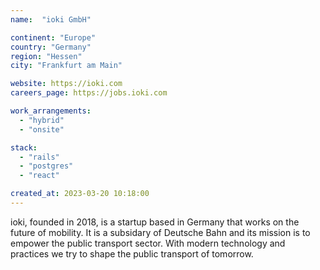 ```yaml
---
name:  "ioki GmbH"

continent: "Europe"
country: "Germany"
region: "Hessen"
city: "Frankfurt am Main"

website: https://ioki.com
careers_page: https://jobs.ioki.com

work_arrangements:
  - "hybrid"
  - "onsite"

stack:
  - "rails"
  - "postgres"
  - "react"

created_at: 2023-03-20 10:18:00
---
```


ioki, founded in 2018, is a startup based in Germany that works on the future of mobility. It is a subsidary of Deutsche Bahn and its mission is to empower the public transport sector. With modern technology and practices we try to shape the public transport of tomorrow.
